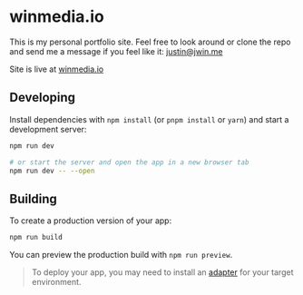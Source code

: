 # winmedia.io

This is my personal portfolio site. Feel free to look around or clone the repo and send me a message if you feel like it: justin@jwin.me

Site is live at [winmedia.io](https://winmndia.io)

## Developing

Install dependencies with `npm install` (or `pnpm install` or `yarn`) and start a development server:

```bash
npm run dev

# or start the server and open the app in a new browser tab
npm run dev -- --open
```

## Building

To create a production version of your app:

```bash
npm run build
```

You can preview the production build with `npm run preview`.

> To deploy your app, you may need to install an [adapter](https://kit.svelte.dev/docs/adapters) for your target environment.
